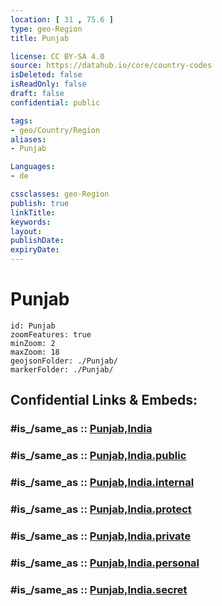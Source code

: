 ```yaml
---
location: [ 31 , 75.6 ] 
type: geo-Region
title: Punjab

license: CC BY-SA 4.0
source: https://datahub.io/core/country-codes
isDeleted: false
isReadOnly: false
draft: false
confidential: public

tags:
- geo/Country/Region
aliases:
- Punjab

Languages:
- de

cssclasses: geo-Region
publish: true
linkTitle: 
keywords: 
layout: 
publishDate: 
expiryDate: 
---
```


# Punjab

```leaflet
id: Punjab
zoomFeatures: true 
minZoom: 2 
maxZoom: 18
geojsonFolder: ./Punjab/
markerFolder: ./Punjab/
```


## Confidential Links & Embeds: 

### #is_/same_as :: [Punjab,India](/_Standards/Earth/Continent/Asia/Asia~South/India/States~India/Punjab,India.md) 

### #is_/same_as :: [Punjab,India.public](/_public/Earth/Continent/Asia/Asia~South/India/States~India/Punjab,India.public.md) 

### #is_/same_as :: [Punjab,India.internal](/_internal/Earth/Continent/Asia/Asia~South/India/States~India/Punjab,India.internal.md) 

### #is_/same_as :: [Punjab,India.protect](/_protect/Earth/Continent/Asia/Asia~South/India/States~India/Punjab,India.protect.md) 

### #is_/same_as :: [Punjab,India.private](/_private/Earth/Continent/Asia/Asia~South/India/States~India/Punjab,India.private.md) 

### #is_/same_as :: [Punjab,India.personal](/_personal/Earth/Continent/Asia/Asia~South/India/States~India/Punjab,India.personal.md) 

### #is_/same_as :: [Punjab,India.secret](/_secret/Earth/Continent/Asia/Asia~South/India/States~India/Punjab,India.secret.md)

